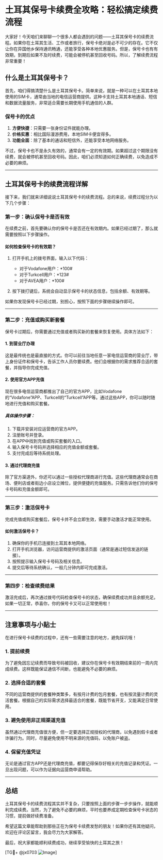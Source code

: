# 土耳其保号卡续费全攻略：轻松搞定续费流程

大家好！今天咱们来聊聊一个很多人都会遇到的问题——土耳其保号卡的续费流程。如果你在土耳其生活、工作或者旅行，保号卡绝对是必不可少的存在。它不仅让你在异国他乡保持通讯畅通，还能享受各种本地优惠服务。但是，保号卡也有有效期，到期后如果不及时续费，可能会被停机甚至回收号码。所以，了解续费流程非常重要！

## 什么是土耳其保号卡？

首先，咱们得搞清楚什么是土耳其保号卡。简单来说，就是一种可以在土耳其本地使用的SIM卡，通常由当地的电信运营商提供。这种卡支持土耳其本地通话、短信和数据流量服务，非常适合需要长期使用手机通信的人群。

### 保号卡的优点
1. **方便快捷**：只需要一张身份证件就能办理。
2. **价格实惠**：相比国际漫游费用，本地SIM卡便宜得多。
3. **功能全面**：除了基本的通话和短信外，还能享受本地网络服务。

不过，保号卡也不是永久有效的，通常会有一定的有效期。如果超过这个期限没有续费，就会被停机甚至回收号码。因此，咱们必须知道如何正确续费，以免造成不必要的麻烦。

---

## 土耳其保号卡的续费流程详解

接下来，我们就来详细说说土耳其保号卡的续费流程。总的来说，续费过程分为以下几个步骤：

### 第一步：确认保号卡是否有效
在续费之前，首先要确认你的保号卡是否还在有效期内。如果已经过期了，那么就需要按照以下步骤操作。

#### 如何检查保号卡的有效期？
1. 打开手机上的拨号界面，输入以下代码：
   - 对于Vodafone用户：*100#
   - 对于Turkcell用户：*123#
   - 对于AVEA用户：*100#

2. 按下拨打键后，系统会自动显示保号卡的状态信息，包括余额、有效期等。

如果你发现保号卡已经过期，别担心，按照下面的步骤继续操作即可。

---

### 第二步：充值或购买新套餐
保号卡过期后，你需要通过充值或者购买新的套餐来恢复使用。具体方法如下：

#### 1. 到营业厅办理
这是最传统也是最直接的方式。你可以前往当地任意一家电信运营商的营业厅，带上身份证件和保号卡，告诉工作人员你要续费。他们会根据你的需求推荐合适的套餐，并指导你完成充值。

#### 2. 使用官方APP充值
现在很多电信运营商都推出了自己的官方APP，比如Vodafone的“Vodafone”APP、Turkcell的“Turkcell”APP等。通过这些APP，你可以随时随地进行充值和购买套餐。

##### 具体操作步骤：
1. 下载并安装对应运营商的官方APP。
2. 注册账号并登录。
3. 在APP中找到充值或购买套餐的入口。
4. 输入保号卡号码并选择相应的充值金额或套餐。
5. 支付完成后等待系统处理。

#### 3. 通过代理商充值
除了官方渠道外，你还可以通过一些授权代理商进行充值。这些代理商通常会在商场、便利店或者街边小店设立摊位，提供便捷的充值服务。只需告诉他们你的保号卡号码和充值金额即可。

---

### 第三步：激活保号卡
完成充值或购买套餐后，保号卡并不会立即生效，需要手动激活才能正常使用。

#### 如何激活保号卡？
1. 确保你的手机已连接到土耳其本地网络。
2. 打开手机浏览器，访问运营商提供的激活页面（通常是通过短信发送的链接）。
3. 按照提示输入保号卡号码及相关信息。
4. 提交后等待系统确认，一般几分钟内即可完成激活。

---

### 第四步：检查续费结果
激活完成后，再次通过拨号代码检查保号卡的状态，确保续费成功并且余额充足。如果一切正常，恭喜你，你的保号卡又可以正常使用啦！

---

## 注意事项与小贴士

在进行保号卡续费的过程中，还有一些需要注意的地方，避免踩坑哦！

### 1. 提前续费
为了避免因忘记续费而导致号码被回收，建议你在保号卡有效期结束前的一周内完成续费。这样既能保证通信不间断，也能避免不必要的麻烦。

### 2. 选择合适的套餐
不同的运营商提供的套餐种类繁多，有按月计费的包月套餐，也有按流量计费的灵活套餐。根据自己的实际需求选择最适合的套餐，既能节省开支，又能满足日常使用。

### 3. 避免使用非正规渠道充值
虽然通过代理商充值很方便，但一定要选择正规授权的代理商，以免遇到假卡或者诈骗行为。同时，尽量避免使用不明来源的充值码，以免账户被盗。

### 4. 保留充值凭证
无论是通过官方APP还是代理商充值，都要记得保存好相关的充值记录和凭证。一旦出现问题，可以作为证据向运营商申请帮助。

---

## 总结

土耳其保号卡的续费流程其实并不复杂，只要按照上面的步骤一步步操作，就能顺利完成续费。当然，为了避免不必要的麻烦，平时也要养成定期检查保号卡状态的习惯，提前做好续费准备。

希望这篇文章能帮助到那些正在为保号卡续费发愁的朋友！如果你还有其他疑问，欢迎在评论区留言，我会尽力为大家解答。

最后，祝大家都能顺利续费成功，继续享受愉快的土耳其之旅！

[TG💪+ @jx0703 ![Image](https://github.com/user-attachments/assets/dbca1d08-cadb-493c-b0ec-ad6f7a83f270)]